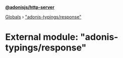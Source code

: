 **[@adonisjs/http-server](../README.md)**

[Globals](../README.md) › [&quot;adonis-typings/response&quot;](_adonis_typings_response_.md)

# External module: "adonis-typings/response"


